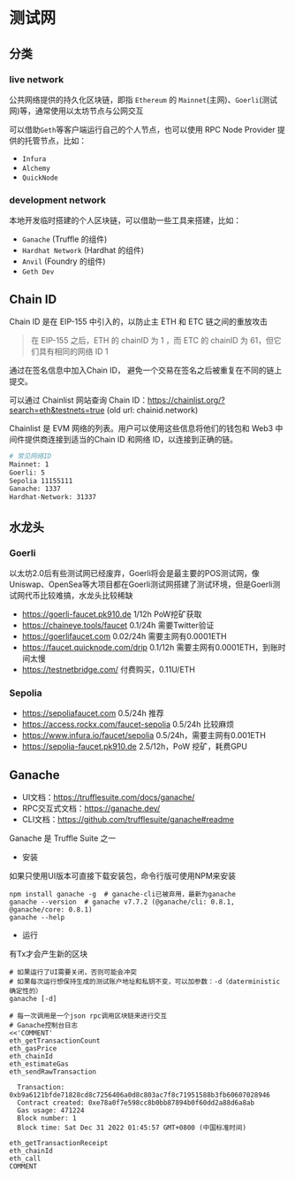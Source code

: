 # 测试网

## 分类

### live network

公共网络提供的持久化区块链，即指 `Ethereum` 的 `Mainnet`(主网)、`Goerli`(测试网)等，通常使用以太坊节点与公网交互

可以借助`Geth`等客户端运行自己的个人节点，也可以使用 RPC Node Provider 提供的托管节点，比如：

- `Infura`
- `Alchemy`
- `QuickNode`

### development network

本地开发临时搭建的个人区块链，可以借助一些工具来搭建，比如：

- `Ganache` (Truffle 的组件)
- `Hardhat Network` (Hardhat 的组件)
- `Anvil` (Foundry 的组件)
- `Geth Dev`

## Chain ID

Chain ID 是在 EIP-155 中引入的，以防止主 ETH 和 ETC 链之间的重放攻击

> 在 EIP-155 之后，ETH 的 chainID 为 1 ，而 ETC 的 chainID 为 61，但它们具有相同的网络 ID 1

通过在签名信息中加入Chain ID， 避免一个交易在签名之后被重复在不同的链上提交。

可以通过 Chainlist 网站查询 Chain ID：<https://chainlist.org/?search=eth&testnets=true> (old url: chainid.network)

Chainlist 是 EVM 网络的列表。用户可以使用这些信息将他们的钱包和 Web3 中间件提供商连接到适当的Chain ID 和网络 ID，以连接到正确的链。

```bash
# 常见网络ID
Mainnet: 1
Goerli: 5
Sepolia 11155111
Ganache: 1337
Hardhat-Network: 31337
```

## 水龙头

### Goerli

以太坊2.0后有些测试网已经废弃，Goerli将会是最主要的POS测试网，像Uniswap、OpenSea等大项目都在Goerli测试网搭建了测试环境，但是Goerli测试网代币比较难搞，水龙头比较稀缺

- <https://goerli-faucet.pk910.de>  1/12h PoW挖矿获取
- <https://chaineye.tools/faucet>  0.1/24h 需要Twitter验证
- <https://goerlifaucet.com>  0.02/24h 需要主网有0.0001ETH
- <https://faucet.quicknode.com/drip>  0.1/12h 需要主网有0.0001ETH，到账时间太慢
- <https://testnetbridge.com/>  付费购买，0.11U/ETH

### Sepolia

- <https://sepoliafaucet.com>  0.5/24h 推荐
- <https://access.rockx.com/faucet-sepolia>  0.5/24h 比较麻烦
- <https://www.infura.io/faucet/sepolia>  0.5/24h，需要主网有0.001ETH
- <https://sepolia-faucet.pk910.de>  2.5/12h，PoW 挖矿，耗费GPU

## Ganache

- UI文档：<https://trufflesuite.com/docs/ganache/>
- RPC交互式文档：<https://ganache.dev/>
- CLI文档：<https://github.com/trufflesuite/ganache#readme>

Ganache 是 Truffle Suite 之一

- 安装

如果只使用UI版本可直接下载安装包，命令行版可使用NPM来安装

```shell
npm install ganache -g  # ganache-cli已被弃用，最新为ganache
ganache --version  # ganache v7.7.2 (@ganache/cli: 0.8.1, @ganache/core: 0.8.1)
ganache --help
```

- 运行

有Tx才会产生新的区块

```shell
# 如果运行了UI需要关闭，否则可能会冲突
# 如果每次运行想保持生成的测试账户地址和私钥不变，可以加参数：-d（daterministic 确定性的）
ganache [-d]

# 每一次调用是一个json rpc调用区块链来进行交互
# Ganache控制台日志
<<'COMMENT'
eth_getTransactionCount
eth_gasPrice
eth_chainId
eth_estimateGas
eth_sendRawTransaction

  Transaction: 0xb9a6121bfde71828cd8c7256406a0d8c803ac7f8c71951588b3fb60607028946
  Contract created: 0xe78a0f7e598cc8b0bb87894b0f60dd2a88d6a8ab
  Gas usage: 471224
  Block number: 1
  Block time: Sat Dec 31 2022 01:45:57 GMT+0800 (中国标准时间)

eth_getTransactionReceipt
eth_chainId
eth_call
COMMENT
```
